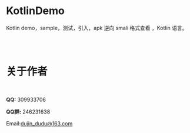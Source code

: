 # KotlinDemo
Kotlin  demo，sample，测试，引入，apk 逆向 smali 格式查看 ，Kotlin 语言。
 


<br/> <br/> 

关于作者
==
<br/>

**QQ:** 309933706 <br/>

**QQ群:**  246231638 <br/>

Email:dujin_dudu@163.com
